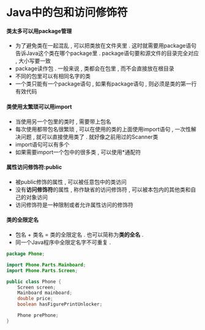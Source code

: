 # Java中的包和访问修饰符

#### 类太多可以用package管理

* 为了避免类在一起混乱 , 可以把类放在文件夹里 . 这时就需要用package语句告诉Java这个类在哪个package里 . package语句要和源文件的目录完全对应 , 大小写要一致
* package读作包 . 一般来说 , 类都会在包里 , 而不会直接放在根目录
* 不同的包里可以有相同名字的类
* 一个类只能有一个package语句 , 如果有package语句 , 则必须是类的第一行有效代码

#### 类使用太繁琐可以用import

* 当使用另一个包里的类时 , 需要带上包名
* 每次使用都带包名很繁琐 , 可以在使用的类的上面使用import语句 , 一次性解决问题 , 就可以直接使用类了 . 就好像之前用过的Scanner类
* import语句可以有多个
* 如果需要import一个包中的很多类 , 可以使用\*通配符

#### 属性访问修饰符:public

* 被public修饰的属性 , 可以被任意包中的类访问
* 没有**访问修饰符**的属性 , 称作缺省的访问修饰符 , 可以被本包内的其他类和自己的对象访问
* 访问修饰符是一种限制或者允许属性访问的修饰符

#### 类的全限定名

* 包名 + 类名 = 类的全限定名 . 也可以简称为**类的全名** . 
* 同一个Java程序中全限定名字不可重复 . 

```java
package Phone;

import Phone.Parts.Mainboard;
import Phone.Parts.Screen;

public class Phone {
    Screen screen;
    Mainboard mainboard;
    double price;
    boolean hasFigurePrintUnlocker;

    Phone prePhone;
}
```



